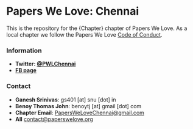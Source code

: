 # Papers We Love: Chennai

This is the repository for the {Chapter} chapter of Papers We Love. As a local chapter we follow the Papers We Love [Code of Conduct](https://github.com/papers-we-love/chennai/blob/master/code-of-conduct.md).

### Information

- **Twitter: [@PWLChennai](https://twitter.com/PWLChennai)**
- **[FB page](https://facebook.com/PWLChennai)**

### Contact
- **Ganesh Srinivas**: gs401 [at] snu [dot] in
- **Benoy Thomas John**: benoytj [at] gmail [dot] com
- **Chapter Email**: [PapersWeLoveChennai@gmail.com](mailto:PapersWeLoveChennai@gmail.com)
- **All** [contact@paperswelove.org](mailto:contact@paperswelove.org)

